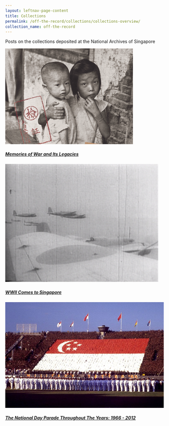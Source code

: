 ```yaml
---
layout: leftnav-page-content
title: Collections
permalink: /off-the-record/collections/collections-overview/
collection_name: off-the-record
---
```

Posts on the collections deposited at the National Archives of Singapore

<div>
	<div class="row is-multiline">
		<div class="col is-one-third-desktop is-one-third-tablet">
			<a href="/off-the-record/events/events-overview/memoriesofwar/" class="project-link">
				<img src="/images/events/memoriesofwar.png" alt="Memories of War and Its Legacies" class="project-image">
			<div class="project-card">
				<div class="project-title margin--bottom--xs">
					<h5><b>Memories of War and Its Legacies</b></h5>
				</div>
			</div>
			</a>
		</div>
		<div class="col is-one-third-desktop is-one-third-tablet">
			<a href="/off-the-record/events/events-overview/wwii/" class="project-link">
				<img src="/images/events/wwii.jpg" alt="WWII Comes to Singapore" class="project-image">
			<div class="project-card">
				<div class="project-title margin--bottom--xs">
					<h5><b>WWII Comes to Singapore</b></h5>
				</div>
			</div>
			</a>
		</div>

<div class="col is-one-third-desktop is-one-third-tablet">
<a href="/off-the-record/events/events-overview/ndp/" class="project-link">
				<img src="/images/events/ndp.jpg" alt="The National Day Parade Throughout The Years: 1966 - 2012" class="project-image">
			<div class="project-card">
				<div class="project-title margin--bottom--xs">
					<h5><b>The National Day Parade Throughout The Years: 1966 - 2012</b></h5>
				</div>
			</div>
			</a>
		</div>
	</div>

</div>